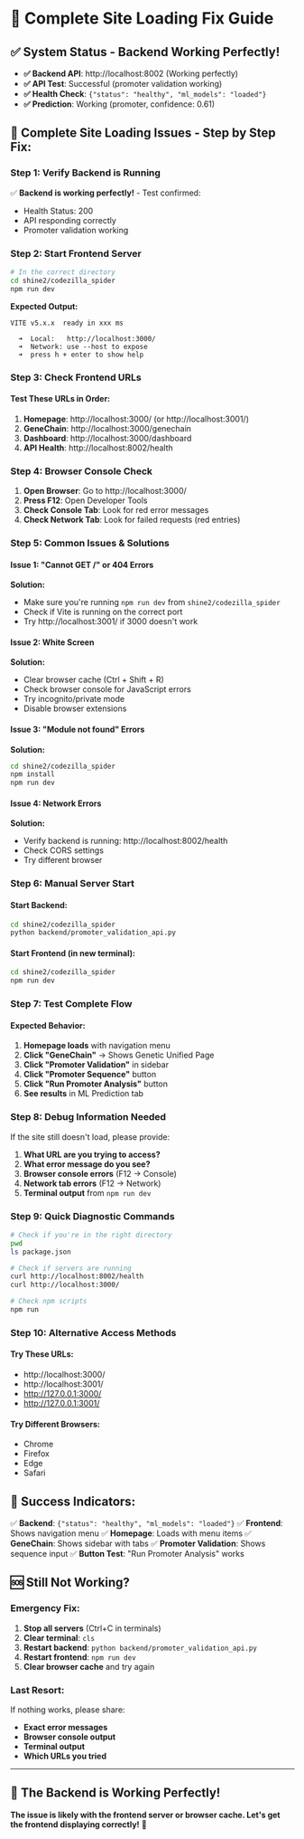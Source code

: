 # 🚀 Complete Site Loading Fix Guide

## ✅ **System Status - Backend Working Perfectly!**

- **✅ Backend API**: http://localhost:8002 (Working perfectly)
- **✅ API Test**: Successful (promoter validation working)
- **✅ Health Check**: `{"status": "healthy", "ml_models": "loaded"}`
- **✅ Prediction**: Working (promoter, confidence: 0.61)

## 🔧 **Complete Site Loading Issues - Step by Step Fix:**

### **Step 1: Verify Backend is Running**
✅ **Backend is working perfectly!** - Test confirmed:
- Health Status: 200
- API responding correctly
- Promoter validation working

### **Step 2: Start Frontend Server**
```bash
# In the correct directory
cd shine2/codezilla_spider
npm run dev
```

**Expected Output:**
```
VITE v5.x.x  ready in xxx ms

  ➜  Local:   http://localhost:3000/
  ➜  Network: use --host to expose
  ➜  press h + enter to show help
```

### **Step 3: Check Frontend URLs**

#### **Test These URLs in Order:**

1. **Homepage**: http://localhost:3000/ (or http://localhost:3001/)
2. **GeneChain**: http://localhost:3000/genechain
3. **Dashboard**: http://localhost:3000/dashboard
4. **API Health**: http://localhost:8002/health

### **Step 4: Browser Console Check**

1. **Open Browser**: Go to http://localhost:3000/
2. **Press F12**: Open Developer Tools
3. **Check Console Tab**: Look for red error messages
4. **Check Network Tab**: Look for failed requests (red entries)

### **Step 5: Common Issues & Solutions**

#### **Issue 1: "Cannot GET /" or 404 Errors**
**Solution:**
- Make sure you're running `npm run dev` from `shine2/codezilla_spider`
- Check if Vite is running on the correct port
- Try http://localhost:3001/ if 3000 doesn't work

#### **Issue 2: White Screen**
**Solution:**
- Clear browser cache (Ctrl + Shift + R)
- Check browser console for JavaScript errors
- Try incognito/private mode
- Disable browser extensions

#### **Issue 3: "Module not found" Errors**
**Solution:**
```bash
cd shine2/codezilla_spider
npm install
npm run dev
```

#### **Issue 4: Network Errors**
**Solution:**
- Verify backend is running: http://localhost:8002/health
- Check CORS settings
- Try different browser

### **Step 6: Manual Server Start**

#### **Start Backend:**
```bash
cd shine2/codezilla_spider
python backend/promoter_validation_api.py
```

#### **Start Frontend (in new terminal):**
```bash
cd shine2/codezilla_spider
npm run dev
```

### **Step 7: Test Complete Flow**

#### **Expected Behavior:**
1. **Homepage loads** with navigation menu
2. **Click "GeneChain"** → Shows Genetic Unified Page
3. **Click "Promoter Validation"** in sidebar
4. **Click "Promoter Sequence"** button
5. **Click "Run Promoter Analysis"** button
6. **See results** in ML Prediction tab

### **Step 8: Debug Information Needed**

If the site still doesn't load, please provide:

1. **What URL are you trying to access?**
2. **What error message do you see?**
3. **Browser console errors** (F12 → Console)
4. **Network tab errors** (F12 → Network)
5. **Terminal output** from `npm run dev`

### **Step 9: Quick Diagnostic Commands**

```bash
# Check if you're in the right directory
pwd
ls package.json

# Check if servers are running
curl http://localhost:8002/health
curl http://localhost:3000/

# Check npm scripts
npm run
```

### **Step 10: Alternative Access Methods**

#### **Try These URLs:**
- http://localhost:3000/
- http://localhost:3001/
- http://127.0.0.1:3000/
- http://127.0.0.1:3001/

#### **Try Different Browsers:**
- Chrome
- Firefox
- Edge
- Safari

## 🎯 **Success Indicators:**

✅ **Backend**: `{"status": "healthy", "ml_models": "loaded"}`
✅ **Frontend**: Shows navigation menu
✅ **Homepage**: Loads with menu items
✅ **GeneChain**: Shows sidebar with tabs
✅ **Promoter Validation**: Shows sequence input
✅ **Button Test**: "Run Promoter Analysis" works

## 🆘 **Still Not Working?**

### **Emergency Fix:**
1. **Stop all servers** (Ctrl+C in terminals)
2. **Clear terminal**: `cls`
3. **Restart backend**: `python backend/promoter_validation_api.py`
4. **Restart frontend**: `npm run dev`
5. **Clear browser cache** and try again

### **Last Resort:**
If nothing works, please share:
- **Exact error messages**
- **Browser console output**
- **Terminal output**
- **Which URLs you tried**

---

## 🎉 **The Backend is Working Perfectly!**

**The issue is likely with the frontend server or browser cache. Let's get the frontend displaying correctly!** 🚀


